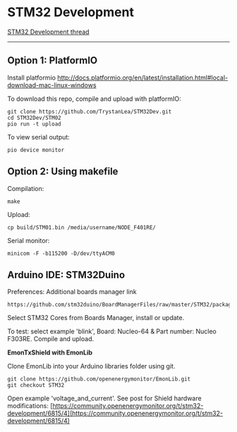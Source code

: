 # STM32 Development

[STM32 Development thread](https://community.openenergymonitor.org/t/stm32-development)

---

## Option 1: PlatformIO

Install platformio http://docs.platformio.org/en/latest/installation.html#local-download-mac-linux-windows

To download this repo, compile and upload with platformIO:

    git clone https://github.com/TrystanLea/STM32Dev.git
    cd STM32Dev/STM02
    pio run -t upload

To view serial output:

    pio device monitor

## Option 2: Using makefile

Compilation:

    make
    
Upload:

    cp build/STM01.bin /media/username/NODE_F401RE/
    
Serial monitor:

    minicom -F -b115200 -D/dev/ttyACM0

## Arduino IDE: STM32Duino

Preferences: Additional boards manager link

    https://github.com/stm32duino/BoardManagerFiles/raw/master/STM32/package_stm_index.json
    
Select STM32 Cores from Boards Manager, install or update.

To test: select example 'blink', Board: Nucleo-64 & Part number: Nucleo F303RE.
Compile and upload.

**EmonTxShield with EmonLib**

Clone EmonLib into your Arduino libraries folder using git.

    git clone https://github.com/openenergymonitor/EmonLib.git
    git checkout STM32
    
Open example 'voltage_and_current'. See post for Shield hardware modifications:
[https://community.openenergymonitor.org/t/stm32-development/6815/4](https://community.openenergymonitor.org/t/stm32-development/6815/4)

